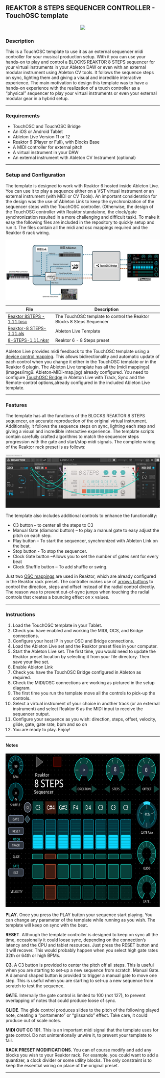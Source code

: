 ## REAKTOR 8 STEPS SEQUENCER CONTROLLER - TouchOSC template

<div align="center"> 

![](images/img0.gif)

</div>


### Description

This is a TouchOSC template to use it as an external sequencer midi controller for your musical production setup. With it you can use your hands-on to play and control a BLOCKS REAKTOR 8 STEPS sequencer for your virtual instruments in your Ableton DAW or even with an external modular instrument using Ableton CV tools. It follows the sequence steps on sync, lighting them and giving a visual and incredible interactive experience. The main motivation to design this template was to have a hands-on experience with the realization of a touch controller as a “physical” sequencer to play your virtual instruments or even your external modular gear in a hybrid setup. 

---

### Requirements

-   TouchOSC and TouchOSC Bridge
-   An iOS or Android Tablet
-   Ableton Live Version 11 or 12
-   Reaktor 6 (Player or Full), with Blocks Base
-   A MIDI controller for external pitch
-   A virtual instrument in your DAW
-   An external instrument with Ableton CV Instrument (optional)

---

### Setup and Configuration
The template is designed to work with Reaktor 6 hosted inside Ableton Live. You can use it to play a sequence either on a VST virtual instrument or an external instrument (with MIDI or CV Tools). An important consideration for the design was the use of Ableton Link to keep the synchronization of the sequencer steps with the TouchOSC controller. (Otherwise, the design of the TouchOSC controller with Reaktor standalone, the clock/gate synchronization resulted in a more challenging and difficult task). To make it easy the following files are included in the repository to quickly setup and run it. The files contain all the midi and osc mappings required and the Reaktor 6 rack wiring. 

![](images/img3.Ableton_TouchOSC_setup.jpg)

| File | Description   |
| ------------ | ------------ |
|  [Reaktor 8STEPS - 1.11.tosc](Reaktor-8STEPS-1.11.01.tosc) | The TouchOSC template to control the Reaktor Blocks 8 Steps Sequencer  |
| [Reaktor-8 STEPS-1.11.als](files/Reaktor-8-STEPS-1.11.als)   | Ableton Live Template   |
| [8-STEPS-1.11.nksr](files/8-STEPS-1.11_.nksr)  | Reaktor 6 - 8 Steps preset   |

Ableton Live provides midi feedback to the TouchOSC template using a [device control mapping](images/img4.Ableton_Reaktor_Device_Controller.jpg). This allows bidirectionality and automatic update of each control when you change it either in the TouchOSC template or in the Reaktor 6 plugin. The Ableton Live template has all the [midi mappings](images/img9. Ableton-MIDI-map.jpg) already configured. You need to configure [TouchOSC Bridge](images/img5.TouchOSC_Bridge_config.jpg) in Ableton Live with Track, Sync and the Remote-control options,already configured in the included Ableton Live template.

---

### Features

The template has all the functions of the BLOCKS REAKTOR 8 STEPS sequencer, an accurate reproduction of the original virtual instrument. Additionally, it follows the sequence steps on sync, lighting each step and giving a visual and incredible interactive experience. The template scripts contain carefully crafted algorithms to match the sequencer steps progression with the gate and start/stop midi signals.  The complete wiring of the Reaktor rack preset is as follows: 

![](images/img6.Reaktor-8-STEPS-rack.jpg)

The template also includes additional controls to enhance the functionality:

- C3 button – to center all the steps to C3
- Manual Gate (diamond button) – to play a manual gate to easy adjust the pitch on each step. 
- Play button – To start the sequencer, synchronized with Ableton Link on the beat.
- Stop button - To stop the sequencer.
- Clock Gate button –Allows you to set the number of gates sent for every beat
- Clock Shuffle button – To add shuffle or swing.


Just two [OSC mappings](images/img7.Reaktor_OSC_map.jpg) are used in Reaktor, which are already configured in the Reaktor rack preset. The controller makes use of [arrows buttons](images/img8.Direction-Steps-Offset.png) to control the direction, steps and offset instead of the radial control directly. The reason was to prevent out-of-sync jumps when touching the radial controls that creates a bouncing effect on x values.

---

### Instructions

1. Load the TouchOSC template in your Tablet.
2. Check you have enabled and working the MIDI, OCS, and Bridge connections.
3. Configure your host IP in your OSC and Bridge connections. 
4. Load the Ableton Live set and the Reaktor preset files in your computer. 
5. Start the Ableton Live set. The first time, you would need to update the Reaktor preset location by selecting it from your file directory. Then save your live set. 
6. Enable Ableton Link
7. Check you have the TouchOSC Bridge configured in Ableton as required.
8. Check the MIDI/OSC connections are working as pictured in the setup diagram.
9. The first time you run the template move all the controls to pick-up the controls. 
10. Select a virtual instrument of your choice in another track (or an external instrument) and select Reaktor 6 as the MIDI input to receive the sequencer output. 
11. Configure your sequence as you wish: direction, steps, offset, velocity, glide, gate, gate rate, bpm and so on
12. You are ready to play. Enjoy!

---

#### Notes

<div align="center"> 
  
  <img src="images/img2.Reaktor-8STEPS_layout.png" with=500 height=500>

</div>

**PLAY**. Once you press the PLAY button your sequence start playing. You can change any parameter of the template while running as you wish. The template will keep on sync with the beat. 

**RESET**. Although the template controller is designed to keep on sync all the time, occasionally it could loose sync, depending on the connection’s latency and the CPU and tablet resources. Just press the RESET button and it will recover. This would probably happen when you select high gate rates 32th or 64th or high BPMs. 

**C3**. A C3 button is provided to center the pitch off all steps. This is useful when you are starting to set-up a new sequence from scratch.
Manual Gate. A diamond shaped button is provided to trigger a manual gate to move one step. This is useful when you are starting to set-up a new sequence from scratch to test the sequence.

**GATE**. Internally the gate control is limited to 100 (not 127), to prevent overlapping of notes that could produce loose of sync. 

**GLIDE**. The glide control produces slides to the pitch of the following played note, creating a “portamento” or “glissando” effect. Take care, it could produce out of scale notes.

**MIDI OUT CC 101**. This is an important midi signal that the template uses for gate control. Do not unintentionally unwire it, to prevent your template to fail. 

**RACK PRESET MODIFICATIONS**. You can of course modify and add any blocks you wish to your Reaktor rack. For example, you could want to add a quantizer, a clock divider or some utility blocks. The only constraint is to keep the essential wiring on place of the original preset. 

---


